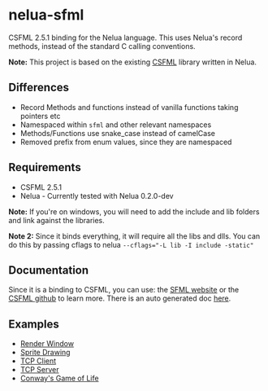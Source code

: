 # nelua-sfml
CSFML 2.5.1 binding for the Nelua language. This uses Nelua's record methods, instead of the standard C calling conventions.

**Note:** This project is based on the existing [CSFML](https://github.com/Rabios/nelua-fun/tree/main/csfml) library written in Nelua.

## Differences
* Record Methods and functions instead of vanilla functions taking pointers etc
* Namespaced within `sfml` and other relevant namespaces
* Methods/Functions use snake_case instead of camelCase
* Removed prefix from enum values, since they are namespaced

## Requirements
* CSFML 2.5.1
* Nelua - Currently tested with Nelua 0.2.0-dev

**Note:** If you're on windows, you will need to add the include and lib folders and link against the libraries. 

**Note 2:** Since it binds everything, it will require all the libs and dlls. You can do this by passing cflags to nelua `--cflags="-L lib -I include -static"`

## Documentation
Since it is a binding to CSFML, you can use: the [SFML website](https://www.sfml-dev.org/learn.php) or the [CSFML github](https://github.com/SFML/CSFML) to learn more. There is an auto generated doc [here](https://github.com/Caleb-o/nelua-sfml/blob/main/docs/sfml.nelua).

## Examples
* [Render Window](https://github.com/Caleb-o/nelua-sfml/blob/main/examples/render_window.nelua)
* [Sprite Drawing](https://github.com/Caleb-o/nelua-sfml/blob/main/examples/sprite.nelua)
* [TCP Client](https://github.com/Caleb-o/nelua-sfml/blob/main/examples/tcp_client.nelua)
* [TCP Server](https://github.com/Caleb-o/nelua-sfml/blob/main/examples/tcp_server.nelua)
* [Conway's Game of Life](https://github.com/Caleb-o/nelua-sfml/blob/main/examples/game_of_life.nelua)